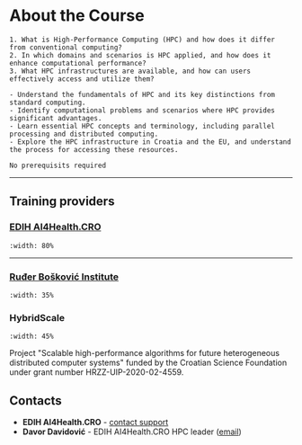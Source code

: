 # About the Course

```{questions}
1. What is High-Performance Computing (HPC) and how does it differ from conventional computing?
2. In which domains and scenarios is HPC applied, and how does it enhance computational performance?
3. What HPC infrastructures are available, and how can users effectively access and utilize them?
```


```{objectives}
- Understand the fundamentals of HPC and its key distinctions from standard computing.
- Identify computational problems and scenarios where HPC provides significant advantages.
- Learn essential HPC concepts and terminology, including parallel processing and distributed computing.
- Explore the HPC infrastructure in Croatia and the EU, and understand the process for accessing these resources.
```

```{prereq}
No prerequisits required
```
---

## Training providers

### [EDIH AI4Health.CRO](https://ai4healthcro.eu/)

```{figure} ../img/edih-logo-horizontal.png
:width: 80%
```
---

### [Ruđer Bošković Institute](https://www.irb.hr/)

```{figure} ../img/IRB-logo.png
:width: 35%
```

### HybridScale

```{figure} ../img/HRZZ-project-logo.png
:width: 45%
```

Project "Scalable high-performance algorithms for future heterogeneous distributed computer systems" funded by the Croatian Science Foundation under grant number HRZZ-UIP-2020-02-4559.

## Contacts

- **EDIH AI4Health.CRO** - [contact support](https://ai4healthcro.eu/?page_id=1422)
- **Davor Davidović** - EDIH AI4Health.CRO HPC leader ([email](mailto:davor.davidovic@irb.hr))